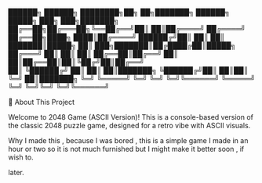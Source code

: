 ██████╗  ██████╗ ████████╗██╗  ██╗███████╗     ██████╗  █████╗ ███╗   ███╗███████╗
██╔══██╗██╔═══██╗╚══██╔══╝██║  ██║██╔════╝    ██╔════╝ ██╔══██╗████╗ ████║██╔════╝
██████╔╝██║   ██║   ██║   ███████║█████╗      ██║  ███╗███████║██╔████╔██║█████╗  
██╔═══╝ ██║   ██║   ██║   ██╔══██║██╔══╝      ██║   ██║██╔══██║██║╚██╔╝██║██╔══╝  
██║     ╚██████╔╝   ██║   ██║  ██║███████╗    ╚██████╔╝██║  ██║██║ ╚═╝ ██║███████╗
╚═╝      ╚═════╝    ╚═╝   ╚═╝  ╚═╝╚══════╝     ╚═════╝ ╚═╝  ╚═╝╚═╝     ╚═╝╚══════╝
           

🌟 About This Project

Welcome to 2048 Game (ASCII Version)!
This is a console-based version of the classic 2048 puzzle game, designed for a retro vibe with ASCII visuals.

Why I made this , because I was bored , this is a simple game I made in an hour or two so it is not much furnished but I might make it better soon , if wish to.


later.


